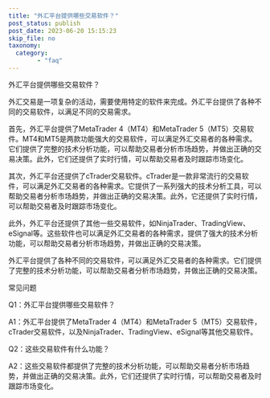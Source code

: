 ```yaml
---
title: "外汇平台提供哪些交易软件？"
post_status: publish
post_date: 2023-06-20 15:15:23
skip_file: no
taxonomy:
  category:
        - "faq"
---
```


外汇平台提供哪些交易软件？

外汇交易是一项复杂的活动，需要使用特定的软件来完成。外汇平台提供了各种不同的交易软件，以满足不同的交易需求。

首先，外汇平台提供了MetaTrader 4（MT4）和MetaTrader 5（MT5）交易软件。MT4和MT5是两款功能强大的交易软件，可以满足外汇交易者的各种需求。它们提供了完整的技术分析功能，可以帮助交易者分析市场趋势，并做出正确的交易决策。此外，它们还提供了实时行情，可以帮助交易者及时跟踪市场变化。

其次，外汇平台还提供了cTrader交易软件。cTrader是一款非常流行的交易软件，可以满足外汇交易者的各种需求。它提供了一系列强大的技术分析工具，可以帮助交易者分析市场趋势，并做出正确的交易决策。此外，它还提供了实时行情，可以帮助交易者及时跟踪市场变化。

此外，外汇平台还提供了其他一些交易软件，如NinjaTrader、TradingView、eSignal等。这些软件也可以满足外汇交易者的各种需求，提供了强大的技术分析功能，可以帮助交易者分析市场趋势，并做出正确的交易决策。

外汇平台提供了各种不同的交易软件，可以满足外汇交易者的各种需求。它们提供了完整的技术分析功能，可以帮助交易者分析市场趋势，并做出正确的交易决策。

常见问题

Q1：外汇平台提供哪些交易软件？

A1：外汇平台提供了MetaTrader 4（MT4）和MetaTrader 5（MT5）交易软件，cTrader交易软件，以及NinjaTrader、TradingView、eSignal等其他交易软件。

Q2：这些交易软件有什么功能？

A2：这些交易软件都提供了完整的技术分析功能，可以帮助交易者分析市场趋势，并做出正确的交易决策。此外，它们还提供了实时行情，可以帮助交易者及时跟踪市场变化。
